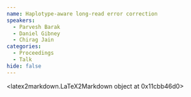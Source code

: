 ```yaml
---
name: Haplotype-aware long-read error correction
speakers:
  - Parvesh Barak
  - Daniel Gibney
  - Chirag Jain
categories:
  - Proceedings
  - Talk
hide: false
---
```


<latex2markdown.LaTeX2Markdown object at 0x11cbb46d0>